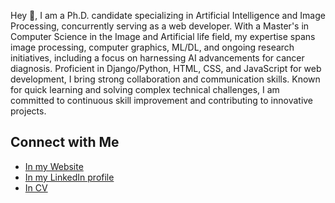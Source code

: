 Hey 👋, I am a Ph.D. candidate specializing in Artificial Intelligence and Image Processing, concurrently serving as a web developer. With a Master's in Computer Science in the Image and Artificial life field, my expertise spans image processing, computer graphics, ML/DL, and ongoing research initiatives, including a focus on harnessing AI advancements for cancer diagnosis. Proficient in Django/Python, HTML, CSS, and JavaScript for web development, I bring strong collaboration and communication skills. Known for quick learning and solving complex technical challenges, I am committed to continuous skill improvement and contributing to innovative projects.

## Connect with Me

- [In my Website](https://www.mywork.nadiaazri.tech/)
- [In my LinkedIn profile](https://www.linkedin.com/in/nadia-azri-b37551199/)
- [In CV](https://cvdesignr.com/p/65c800104a927)


